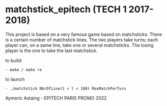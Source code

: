 # matchstick_epitech (TECH 1 2017-2018)

This project is based on a very famous game based on matchsticks.
There is a certain number of matchstick lines.
The two players take turns; each player can, on a same line, take one or several matchsticks.
The losing player is the one to take the last matchstick.

to build:

    - make / make re
    
to launch

    - ./matchstick NbrOfLine(1 < l < 100) MaxMatchPerTurn

Aymeric Astaing - EPITECH PARIS PROMO 2022
